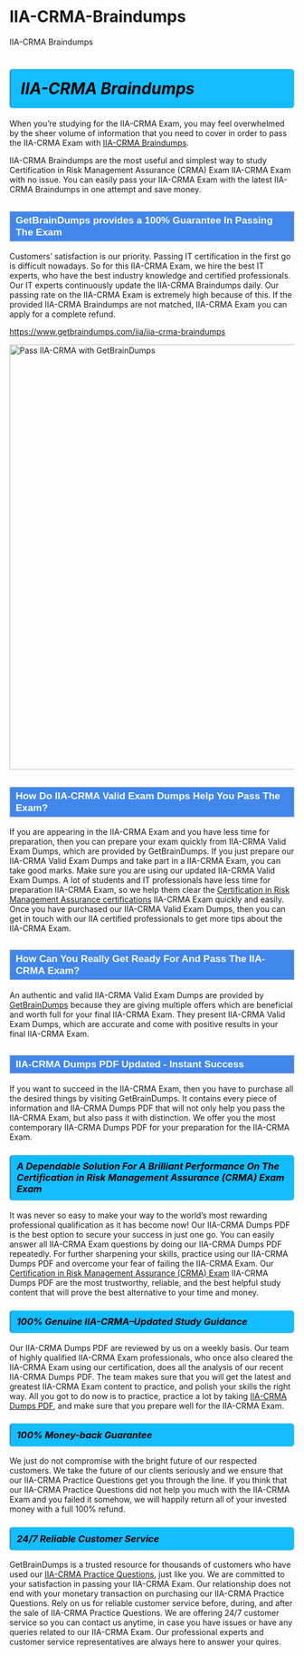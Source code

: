 # IIA-CRMA-Braindumps
IIA-CRMA Braindumps
<h1><strong><span style="display: block; color: #000000; background: #14BDFF; border: 0.5px solid #AED6F1; border-left: 3px solid #3498DB; padding: .6em; border-radius: 6px;">                     <em>IIA-CRMA <span class="exam_variation">Braindumps</span> </em>                </span></strong>            </h1>                        <p>When you’re studying for the IIA-CRMA Exam, you may feel overwhelmed by the sheer volume of information             that you need to cover in order to pass the IIA-CRMA Exam with <a href="https://www.getbraindumps.com/iia/iia-crma-braindumps">IIA-CRMA <span class="exam_variation">Braindumps</span></a>.</p>            <p>IIA-CRMA <span class="exam_variation">Braindumps</span> are the most useful and simplest way to study Certification in Risk Management Assurance (CRMA) Exam IIA-CRMA Exam             with no issue. You can easily pass your IIA-CRMA Exam with the latest IIA-CRMA <span class="exam_variation">Braindumps</span> in one attempt and save money.</p>                        <h2 style="background: #4287ec; border: 1px solid #cccccc; padding: 5px 10px;">                <span style="color: #ffffff;">                    <span style="font-size: 11pt;">                        <span style="line-height: normal;">                            <span style="font-family: Calibri,sans-serif;">                                <strong>                                    <span style="font-size: 13.0pt;">GetBrainDumps provides a 100% Guarantee In Passing The Exam</span>                                </strong>                            </span>                        </span>                    </span>                </span>            </h2>                        <p>Customers’ satisfaction is our priority. Passing IT certification in the first go is difficult nowadays. So for this IIA-CRMA Exam,             we hire the best IT experts, who have the best industry knowledge and certified professionals. Our IT experts continuously update the IIA-CRMA <span class="exam_variation">Braindumps</span>             daily. Our passing rate on the IIA-CRMA Exam is extremely high because of this. If the provided IIA-CRMA <span class="exam_variation">Braindumps</span> are not matched, IIA-CRMA Exam you             can apply for a complete refund.</p>                                    <p><a href="https://www.getbraindumps.com/iia/iia-crma-braindumps">https://www.getbraindumps.com/iia/iia-crma-braindumps</a></p>                        <p><a href="https://www.getbraindumps.com/"><img src="https://www.getbraindumps.com/images/get-updated-exam-questions-with-discount-getbraindumps.jpg" class="postImage" alt="Pass IIA-CRMA with GetBrainDumps" width="750"></a></p>                                        <h2 style="background: #4287ec; border: 1px solid #cccccc; padding: 5px 10px;">                <span style="color: #ffffff;">                    <span style="font-size: 11pt;">                        <span style="line-height: normal;">                            <span style="font-family: Calibri,sans-serif;">                                <strong>                                    <span style="font-size: 13.0pt;">How Do IIA-CRMA <span class="exam_variation2">Valid Exam Dumps</span> Help You Pass The Exam?</span>                                </strong>                            </span>                        </span>                    </span>                </span>            </h2>                        <p>If you are appearing in the IIA-CRMA Exam and you have less time for preparation, then you can prepare your exam quickly from IIA-CRMA <span class="exam_variation2">Valid Exam Dumps</span>,             which are provided by GetBrainDumps. If you just prepare our IIA-CRMA <span class="exam_variation2">Valid Exam Dumps</span> and take part in a IIA-CRMA Exam, you can take good marks.             Make sure you are using our updated IIA-CRMA <span class="exam_variation2">Valid Exam Dumps</span>. A lot of students and IT professionals have less time for preparation IIA-CRMA Exam,             so we help them clear the <a href="https://www.getbraindumps.com/iia/certification-in-risk-management-assurance-braindumps.html">Certification in Risk Management Assurance certifications</a> IIA-CRMA Exam quickly and easily. Once you have purchased             our IIA-CRMA <span class="exam_variation2">Valid Exam Dumps</span>, then you can get in touch with our IIA certified professionals to get more tips about the IIA-CRMA Exam.</p>                        <h2 style="background: #4287ec; border: 1px solid #cccccc; padding: 5px 10px;">                <span style="color: #ffffff;">                    <span style="font-size: 11pt;">                        <span style="line-height: normal;">                            <span style="font-family: Calibri,sans-serif;">                                <strong>                                    <span style="font-size: 13.0pt;">How Can You Really Get Ready For And Pass The IIA-CRMA Exam?</span>                                </strong>                            </span>                        </span>                    </span>                </span>            </h2>                        <p>An authentic and valid IIA-CRMA <span class="exam_variation2">Valid Exam Dumps</span> are provided by <a href="https://www.getbraindumps.com/">GetBrainDumps</a> because they are giving multiple offers which are beneficial             and worth full for your final IIA-CRMA Exam. They present IIA-CRMA <span class="exam_variation2">Valid Exam Dumps</span>, which are accurate and come with positive             results in your final IIA-CRMA Exam.</p>                        <h2 style="background: #4287ec; border: 1px solid #cccccc; padding: 5px 10px;">                <span style="color: #ffffff;">                    <span style="font-size: 11pt;">                        <span style="line-height: normal;">                            <span style="font-family: Calibri,sans-serif;">                                <strong>                                    <span style="font-size: 13.0pt;">IIA-CRMA <span class="exam_variation3">Dumps PDF</span> Updated - Instant Success</span>                                </strong>                            </span>                        </span>                    </span>                </span>            </h2>                        <p>If you want to succeed in the IIA-CRMA Exam, then you have to purchase all the desired things by visiting GetBrainDumps.             It contains every piece of information and IIA-CRMA <span class="exam_variation3">Dumps PDF</span> that will not only help you pass the IIA-CRMA Exam,             but also pass it with distinction. We offer you the most contemporary IIA-CRMA <span class="exam_variation3">Dumps PDF</span> for your preparation for the IIA-CRMA Exam.</p>                        <h3>                <strong>                    <span style="display: block; color: #000000; background: #14BDFF; border: 0.5px solid #AED6F1; border-left: 3px solid #3498DB; padding: .6em; border-radius: 6px;">                        <em>A Dependable Solution For A Brilliant Performance On The Certification in Risk Management Assurance (CRMA) Exam Exam</em>                    </span>                </strong>            </h3>                        <p>It was never so easy to make your way to the world’s most rewarding professional qualification as it has become now! Our IIA-CRMA <span class="exam_variation3">Dumps PDF</span>             is the best option to secure your success in just one go. You can easily answer all IIA-CRMA Exam questions by doing our IIA-CRMA <span class="exam_variation3">Dumps PDF</span>             repeatedly. For further sharpening your skills, practice using our IIA-CRMA <span class="exam_variation3">Dumps PDF</span> and overcome your fear of failing the IIA-CRMA Exam.             Our <a href="https://www.getbraindumps.com/iia/iia-crma-braindumps">Certification in Risk Management Assurance (CRMA) Exam</a> IIA-CRMA <span class="exam_variation3">Dumps PDF</span> are the most trustworthy, reliable, and the best helpful study             content that will prove the best alternative to your time and money.</p>                        <h3>                <strong>                    <span style="display: block; color: #000000; background: #14BDFF; border: 0.5px solid #AED6F1; border-left: 3px solid #3498DB; padding: .6em; border-radius: 6px;">                        <em>100% Genuine IIA-CRMA–Updated Study Guidance </em>                    </span>                </strong>            </h3>                        <p>Our IIA-CRMA <span class="exam_variation3">Dumps PDF</span> are reviewed by us on a weekly basis. Our team of highly qualified IIA-CRMA Exam professionals, who once also             cleared the IIA-CRMA Exam using our certification, does all the analysis of our recent IIA-CRMA <span class="exam_variation3">Dumps PDF</span>. The team makes sure that you will get the             latest and greatest IIA-CRMA Exam content to practice, and polish your skills the right way. All you got to do now is to practice, practice a lot by             taking <a href="https://www.getbraindumps.com/iia-braindumps.html">IIA-CRMA <span class="exam_variation3">Dumps PDF</span></a>, and make sure that you prepare well for the IIA-CRMA Exam.</p>                        <h3>                <strong>                    <span style="display: block; color: #000000; background: #14BDFF; border: 0.5px solid #AED6F1; border-left: 3px solid #3498DB; padding: .6em; border-radius: 6px;">                        <em>100% Money-back Guarantee</em>                    </span>                </strong>            </h3>                        <p>We just do not compromise with the bright future of our respected customers. We take the future of our clients seriously and we ensure that our             IIA-CRMA <span class="exam_variation4">Practice Questions</span> get you through the line. If you think that our IIA-CRMA <span class="exam_variation4">Practice Questions</span> did not help you much with the IIA-CRMA Exam and you             failed it somehow, we will happily return all of your invested money with a full 100% refund.</p>                                    <h3>                <strong>                    <span style="display: block; color: #000000; background: #14BDFF; border: 0.5px solid #AED6F1; border-left: 3px solid #3498DB; padding: .6em; border-radius: 6px;">                        <em>24/7 Reliable Customer Service</em>                    </span>                </strong>            </h3>                        <p>GetBrainDumps is a trusted resource for thousands of customers who have used our <a href="https://www.getbraindumps.com/iia/iia-crma-braindumps">IIA-CRMA <span class="exam_variation4">Practice Questions</span></a>, just like you. We are committed to your             satisfaction in passing your IIA-CRMA Exam. Our relationship does not end with your monetary transaction on purchasing our IIA-CRMA <span class="exam_variation4">Practice Questions</span>.             Rely on us for reliable customer service before, during, and after the sale of IIA-CRMA <span class="exam_variation4">Practice Questions</span>. We are offering 24/7 customer service so you             can contact us anytime, in case you have issues or have any queries related to our IIA-CRMA Exam. Our professional experts and customer service             representatives are always here to answer your quires.</p>                    
